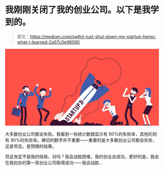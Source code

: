 # 我刚刚关闭了我的创业公司。以下是我学到的。

> 原文：<https://medium.com/swlh/i-just-shut-down-my-startup-heres-what-i-learned-2a57c0e98090>

![](img/e2199ecb1367b63bbe9f1dea59c5ac98.png)

大多数创业公司都会失败。我看到一些统计数据显示有 60%的失败率，其他的则有 90%的失败率。确切的数字并不重要——重要的是大多数创业公司都会失败，这是常态，是预期的结果。

但这肯定不是我的结局，对吗？我会战胜困难，我的创业会成功，更好的是，我会在我创办的第一家创业公司取得成功——我会战胜…